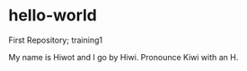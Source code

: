 # hello-world
First Repository; training1

My name is Hiwot and I go by Hiwi.
Pronounce Kiwi with an H.
